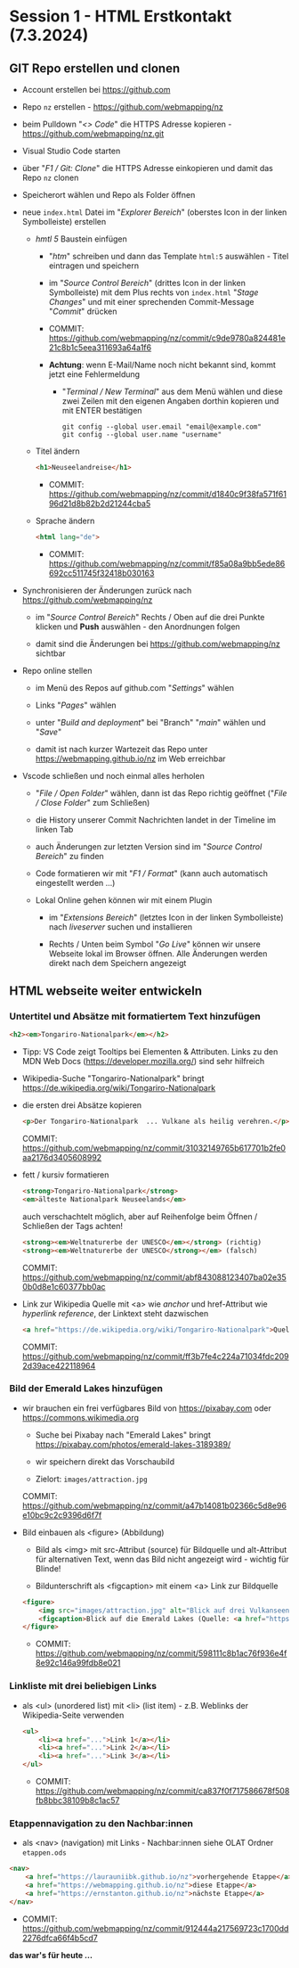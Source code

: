 # Session 1 - HTML Erstkontakt (7.3.2024)

## GIT Repo erstellen und clonen

- Account erstellen bei <https://github.com>

- Repo `nz` erstellen - <https://github.com/webmapping/nz>

- beim Pulldown "*&lt;> Code*" die HTTPS Adresse kopieren - <https://github.com/webmapping/nz.git>

- Visual Studio Code starten

- über "*F1 / Git: Clone*" die HTTPS Adresse einkopieren und damit das Repo `nz` clonen

- Speicherort wählen und Repo als Folder öffnen

- neue `index.html` Datei im "*Explorer Bereich*" (oberstes Icon in der linken Symbolleiste) erstellen

    - *hmtl 5* Baustein einfügen

        - "*htm*" schreiben und dann das Template `html:5` auswählen - Titel eintragen und speichern

        - im "*Source Control Bereich*" (drittes Icon in der linken Symbolleiste) mit dem Plus rechts von `index.html` "*Stage Changes*" und mit einer sprechenden Commit-Message "*Commit*" drücken

        - COMMIT: <https://github.com/webmapping/nz/commit/c9de9780a824481e21c8b1c5eea311693a64a1f6>

        - **Achtung**: wenn E-Mail/Name noch nicht bekannt sind, kommt jetzt eine Fehlermeldung

            - "*Terminal / New Terminal*" aus dem Menü wählen und diese zwei Zeilen mit den eigenen Angaben dorthin kopieren und mit ENTER bestätigen

                ```shell
                git config --global user.email "email@example.com"
                git config --global user.name "username"
                ```

    - Titel ändern

        ```html
        <h1>Neuseelandreise</h1>
        ```

        - COMMIT: <https://github.com/webmapping/nz/commit/d1840c9f38fa571f6196d21d8b82b2d21244cba5>

    - Sprache ändern

        ```html
        <html lang="de">
        ```

        - COMMIT: <https://github.com/webmapping/nz/commit/f85a08a9bb5ede86692cc511745f32418b030163>

- Synchronisieren der Änderungen zurück nach <https://github.com/webmapping/nz>

    - im "*Source Control Bereich*" Rechts / Oben auf die drei Punkte klicken und **Push** auswählen - den Anordnungen folgen

    - damit sind die Änderungen bei <https://github.com/webmapping/nz> sichtbar

- Repo online stellen

    - im Menü des Repos auf github.com "*Settings*" wählen

    - Links "*Pages*" wählen

    - unter "*Build and deployment*" bei "Branch" "*main*" wählen und "*Save*"

    - damit ist nach kurzer Wartezeit das Repo unter <https://webmapping.github.io/nz> im Web erreichbar

- Vscode schließen und noch einmal alles herholen

    - "*File / Open Folder*" wählen, dann ist das Repo richtig geöffnet ("*File / Close Folder*" zum Schließen)

    - die History unserer Commit Nachrichten landet in der Timeline im linken Tab

    - auch Änderungen zur letzten Version sind im "*Source Control Bereich*" zu finden

    - Code formatieren wir mit "*F1 / Format*" (kann auch automatisch eingestellt werden ...)
  
    - Lokal Online gehen können wir mit einem Plugin

        - im "*Extensions Bereich*" (letztes Icon in der linken Symbolleiste) nach *liveserver* suchen und installieren

        - Rechts / Unten beim Symbol "*Go Live*" können wir unsere Webseite lokal im Browser öffnen. Alle Änderungen werden direkt nach dem Speichern angezeigt

## HTML webseite weiter entwickeln

### Untertitel und Absätze mit formatiertem Text hinzufügen

```html
<h2><em>Tongariro-Nationalpark</em></h2>
```

- Tipp: VS Code zeigt Tooltips bei Elementen & Attributen. Links zu den MDN Web Docs (<https://developer.mozilla.org/>) sind sehr hilfreich

- Wikipedia-Suche "Tongariro-Nationalpark" bringt <https://de.wikipedia.org/wiki/Tongariro-Nationalpark>

- die ersten drei Absätze kopieren

    ```html
    <p>Der Tongariro-Nationalpark  ... Vulkane als heilig verehren.</p>
    ```

    COMMIT: <https://github.com/webmapping/nz/commit/31032149765b617701b2fe0aa2176d3405608992>

- fett / kursiv formatieren

    ```html
    <strong>Tongariro-Nationalpark</strong>
    <em>älteste Nationalpark Neuseelands</em>
    ```

    auch verschachtelt möglich, aber auf Reihenfolge beim Öffnen / Schließen der Tags achten!

    ```html
    <strong><em>Weltnaturerbe der UNESCO</em></strong> (richtig)
    <strong><em>Weltnaturerbe der UNESCO</strong></em> (falsch)
    ```

    COMMIT: <https://github.com/webmapping/nz/commit/abf843088123407ba02e350b0d8e1c60377bb0ac>

- Link zur Wikipedia Quelle mit &lt;a> wie *anchor* und href-Attribut wie *hyperlink reference*, der Linktext steht dazwischen

    ```html
    <a href="https://de.wikipedia.org/wiki/Tongariro-Nationalpark">Quelle Wikipedia</a>
    ```

    COMMIT: <https://github.com/webmapping/nz/commit/ff3b7fe4c224a71034fdc2092d39ace422118964>

### Bild der Emerald Lakes hinzufügen

- wir brauchen ein frei verfügbares Bild von <https://pixabay.com> oder <https://commons.wikimedia.org>

    - Suche bei Pixabay nach "Emerald Lakes" bringt <https://pixabay.com/photos/emerald-lakes-3189389/>

    - wir speichern direkt das Vorschaubild

    - Zielort: `images/attraction.jpg`

    COMMIT: <https://github.com/webmapping/nz/commit/a47b14081b02366c5d8e96e10bc9c2c9396d6f7f>

- Bild einbauen als &lt;figure> (Abbildung)

    - Bild als &lt;img> mit src-Attribut (source) für Bildquelle und alt-Attribut für alternativen Text, wenn das Bild nicht angezeigt wird - wichtig für Blinde!

    - Bildunterschrift als &lt;figcaption> mit einem &lt;a> Link zur Bildquelle

    ```html
    <figure>
        <img src="images/attraction.jpg" alt="Blick auf drei Vulkanseen im Gipfelbereich des Tongariro">
        <figcaption>Blick auf die Emerald Lakes (Quelle: <a href="https://pixabay.com/photos/new-zealand-tongariro-crossing-83645/">tongariro@pixabay</a>  )</figcaption>
    </figure>
    ```

    - COMMIT: <https://github.com/webmapping/nz/commit/598111c8b1ac76f936e4f8e92c146a99fdb8e021>

### Linkliste mit drei beliebigen Links

- als &lt;ul> (unordered list) mit &lt;li> (list item) - z.B. Weblinks der Wikipedia-Seite verwenden

    ```html
    <ul>
        <li><a href="...">Link 1</a></li>
        <li><a href="...">Link 2</a></li>
        <li><a href="...">Link 3</a></li>
    </ul>
    ```

    - COMMIT: <https://github.com/webmapping/nz/commit/ca837f0f717586678f508fb8bbc38109b8c1ac57>

### Etappennavigation zu den Nachbar:innen

- als &lt;nav> (navigation) mit Links - Nachbar:innen siehe OLAT Ordner `etappen.ods`

```html
<nav>
    <a href="https://laurauniibk.github.io/nz">vorhergehende Etappe</a>
    <a href="https://webmapping.github.io/nz">diese Etappe</a>
    <a href="https://ernstanton.github.io/nz">nächste Etappe</a>
</nav>
```

- COMMIT: <https://github.com/webmapping/nz/commit/912444a217569723c1700dd2276dfca66f4b5cd7>

**das war's für heute ...**

